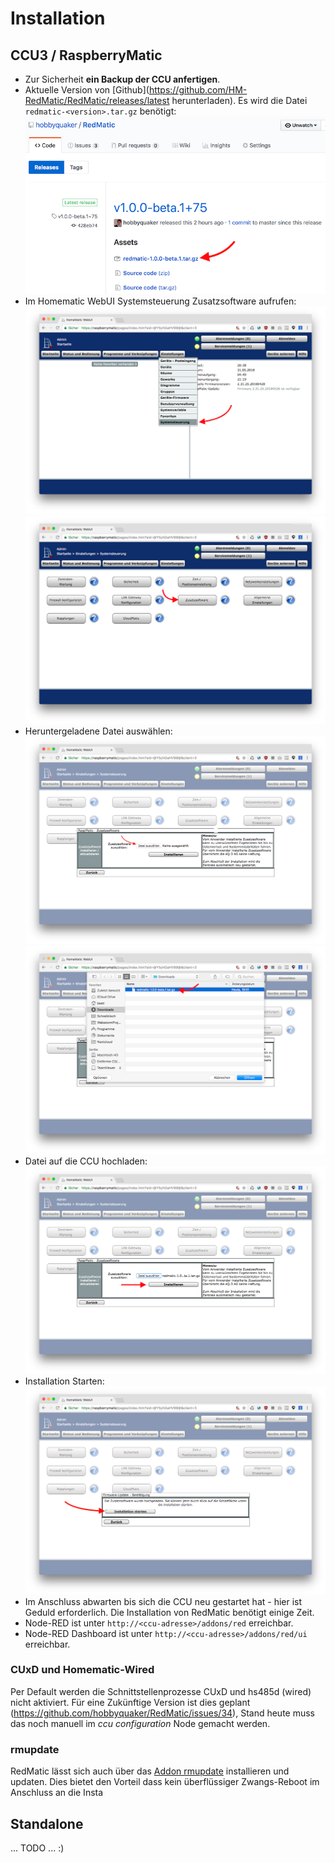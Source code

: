 # Installation


## CCU3 / RaspberryMatic

* Zur Sicherheit __ein Backup der CCU anfertigen__.
* Aktuelle Version von [Github](https://github.com/HM-RedMatic/RedMatic/releases/latest herunterladen). Es wird die Datei 
`redmatic-<version>.tar.gz` benötigt:    
  ![](/wiki/images/install-1.png)
* Im Homematic WebUI Systemsteuerung Zusatzsoftware aufrufen:    
  ![](/wiki/images/install-2.png) ![](/wiki/images/install-3.png)
* Heruntergeladene Datei auswählen:     
  ![](/wiki/images/install-4.png) ![](/wiki/images/install-5.png)
* Datei auf die CCU hochladen:     
  ![](/wiki/images/install-6.png)
* Installation Starten:     
  ![](/wiki/images/install-7.png)
* Im Anschluss abwarten bis sich die CCU neu gestartet hat - hier ist Geduld erforderlich. Die Installation von RedMatic benötigt einige Zeit.
* Node-RED ist unter `http://<ccu-adresse>/addons/red` erreichbar.
* Node-RED Dashboard ist unter `http://<ccu-adresse>/addons/red/ui` erreichbar.

### CUxD und Homematic-Wired

Per Default werden die Schnittstellenprozesse CUxD und hs485d (wired) nicht aktiviert. Für eine Zukünftige Version ist dies geplant (https://github.com/hobbyquaker/RedMatic/issues/34), Stand heute muss das noch manuell im _ccu configuration_ Node gemacht werden.

### rmupdate

RedMatic lässt sich auch über das [Addon rmupdate](https://github.com/j-a-n/raspberrymatic-addon-rmupdate) installieren und updaten. Dies bietet den Vorteil dass kein überflüssiger Zwangs-Reboot im Anschluss an die Insta


## Standalone

... TODO ... :)